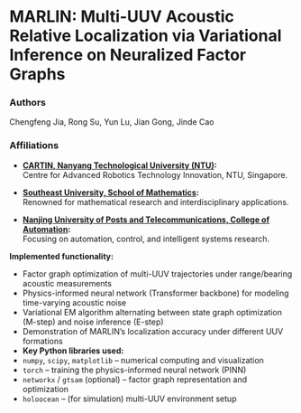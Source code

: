 # MARLIN: Multi-UUV Acoustic Relative Localization via Variational Inference on Neuralized Factor Graphs

### Authors
Chengfeng Jia, Rong Su, Yun Lu, Jian Gong, Jinde Cao  

### Affiliations
- **[CARTIN, Nanyang Technological University (NTU)](https://www.ntu.edu.sg/cartin):**  
  Centre for Advanced Robotics Technology Innovation, NTU, Singapore.  

- **[Southeast University, School of Mathematics](https://math.seu.edu.cn/jdc/list.htm):**  
  Renowned for mathematical research and interdisciplinary applications.  

- **[Nanjing University of Posts and Telecommunications, College of Automation](https://coa.njupt.edu.cn/):**  
  Focusing on automation, control, and intelligent systems research.  


**Implemented functionality:**  
- Factor graph optimization of multi-UUV trajectories under range/bearing acoustic measurements  
- Physics-informed neural network (Transformer backbone) for modeling time-varying acoustic noise  
- Variational EM algorithm alternating between state graph optimization (M-step) and noise inference (E-step)  
- Demonstration of MARLIN’s localization accuracy under different UUV formations
- **Key Python libraries used:**  
- `numpy`, `scipy`, `matplotlib` – numerical computing and visualization  
- `torch` – training the physics-informed neural network (PINN)  
- `networkx` / `gtsam` (optional) – factor graph representation and optimization  
- `holoocean` – (for simulation) multi-UUV environment setup  
